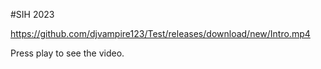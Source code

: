 #SIH 2023

https://github.com/djvampire123/Test/releases/download/new/Intro.mp4

Press play to see the video.
